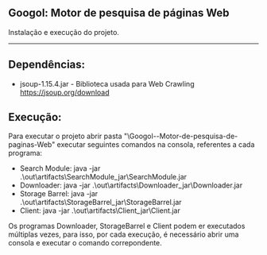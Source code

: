 ## Googol: Motor de pesquisa de páginas Web

Instalação e execução do projeto.

***

Dependências:
---
* jsoup-1.15.4.jar - Biblioteca usada para Web Crawling https://jsoup.org/download

Execução:
---

Para executar o projeto abrir pasta "\Googol--Motor-de-pesquisa-de-paginas-Web\" executar seguintes comandos na consola, referentes a cada programa:

* Search Module: java -jar .\out\artifacts\SearchModule_jar\SearchModule.jar
* Downloader: java -jar .\out\artifacts\Downloader_jar\Downloader.jar
* Storage Barrel: java -jar .\out\artifacts\StorageBarrel_jar\StorageBarrel.jar
* Client: java -jar .\out\artifacts\Client_jar\Client.jar

Os programas Downloader, StorageBarrel e Client podem er executados múltiplas vezes, para isso, por cada execução, é necessário abrir uma consola e executar o comando correpondente.
